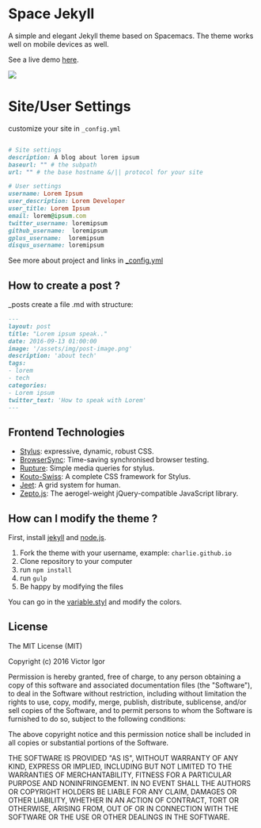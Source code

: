 # Space Jekyll

A simple and elegant Jekyll theme based on Spacemacs. The theme works well on mobile devices as well.

See a live demo [here](https://victorvoid.github.io/space-jekyll-template/).

![](https://github.com/victorvoid/space-jekyll-template/blob/master/screenshot.png?raw=true)

# Site/User Settings

customize your site in ``_config.yml``

```ruby

# Site settings
description: A blog about lorem ipsum
baseurl: "" # the subpath
url: "" # the base hostname &/|| protocol for your site

# User settings
username: Lorem Ipsum
user_description: Lorem Developer
user_title: Lorem Ipsum
email: lorem@ipsum.com
twitter_username: loremipsum
github_username:  loremipsum
gplus_username:  loremipsum
disqus_username: loremipsum

```

See more about project and links in [_config.yml](./_config.yml)

## How to create a post ?

_posts create a file .md with structure:

```md
---
layout: post
title: "Lorem ipsum speak.."
date: 2016-09-13 01:00:00
image: '/assets/img/post-image.png'
description: 'about tech'
tags:
- lorem
- tech
categories:
- Lorem ipsum
twitter_text: 'How to speak with Lorem'
---
```

Frontend Technologies
---------------------
* [Stylus](http://stylus-lang.com/): expressive, dynamic, robust CSS.
* [BrowserSync](https://www.browsersync.io/): Time-saving synchronised browser testing.
* [Rupture](https://github.com/jescalan/rupture): Simple media queries for stylus.
* [Kouto-Swiss](http://kouto-swiss.io/): A complete CSS framework for Stylus.
* [Jeet](http://jeet.gs/): A grid system for human.
* [Zepto.js](http://zeptojs.com/): The aerogel-weight jQuery-compatible JavaScript library.

## How can I modify the theme ?

First, install [jekyll](https://jekyllrb.com/) and [node.js](https://nodejs.org/).

1. Fork the theme with your username, example: `charlie.github.io`
2. Clone repository to your computer
3. run `npm install`
4. run `gulp`
5. Be happy by modifying the files

You can go in the [variable.styl](https://github.com/victorvoid/space-jekyll-template/blob/master/src/styl/_variables.styl) and modify the colors. 


## License
The MIT License (MIT)

Copyright (c) 2016 Victor Igor

Permission is hereby granted, free of charge, to any person obtaining a copy
of this software and associated documentation files (the "Software"), to deal
in the Software without restriction, including without limitation the rights
to use, copy, modify, merge, publish, distribute, sublicense, and/or sell
copies of the Software, and to permit persons to whom the Software is
furnished to do so, subject to the following conditions:

The above copyright notice and this permission notice shall be included in all
copies or substantial portions of the Software.

THE SOFTWARE IS PROVIDED "AS IS", WITHOUT WARRANTY OF ANY KIND, EXPRESS OR
IMPLIED, INCLUDING BUT NOT LIMITED TO THE WARRANTIES OF MERCHANTABILITY,
FITNESS FOR A PARTICULAR PURPOSE AND NONINFRINGEMENT. IN NO EVENT SHALL THE
AUTHORS OR COPYRIGHT HOLDERS BE LIABLE FOR ANY CLAIM, DAMAGES OR OTHER
LIABILITY, WHETHER IN AN ACTION OF CONTRACT, TORT OR OTHERWISE, ARISING FROM,
OUT OF OR IN CONNECTION WITH THE SOFTWARE OR THE USE OR OTHER DEALINGS IN THE
SOFTWARE.
